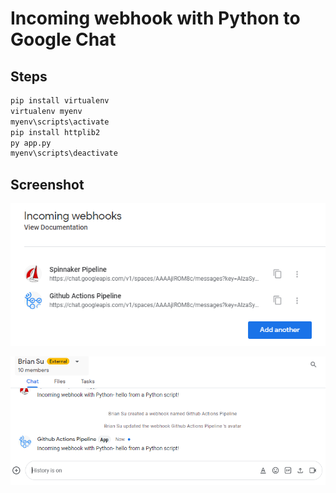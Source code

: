 # Incoming webhook with Python to Google Chat

## Steps

```bash
pip install virtualenv
virtualenv myenv
myenv\scripts\activate
pip install httplib2
py app.py
myenv\scripts\deactivate
```

## Screenshot

![](image/README/add_a_new_webhook.png)

![](image/README/invoke_webhook.png)
